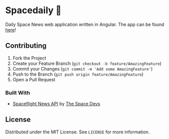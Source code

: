 # Spacedaily 🚀

Daily Space News web application written in Angular. The app can be found [here](https://spacedaily.arekcios.me/)!

## Contributing

1. Fork the Project
2. Create your Feature Branch (`git checkout -b feature/AmazingFeature`)
3. Commit your Changes (`git commit -m 'Add some AmazingFeature'`)
4. Push to the Branch (`git push origin feature/AmazingFeature`)
5. Open a Pull Request

### Built With
* [Spaceflight News API](https://thespacedevs.com/snapi) by [The Space Devs](https://thespacedevs.com/)

## License

Distributed under the MIT License. See `LICENSE` for more information.
